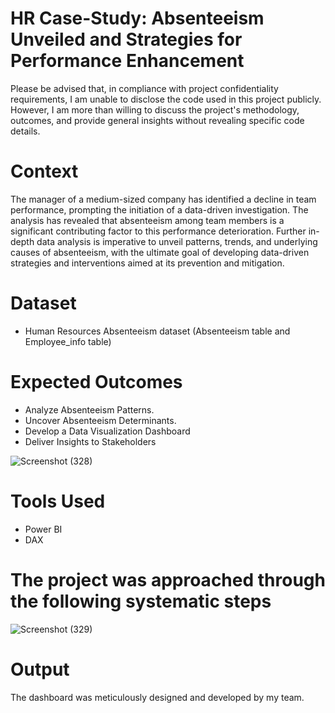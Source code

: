 # HR Case-Study: Absenteeism Unveiled and Strategies for Performance Enhancement
Please be advised that, in compliance with project confidentiality requirements, I am unable to disclose the code used in this project publicly. However, I am more than willing to discuss the project's methodology, outcomes, and provide general insights without revealing specific code details.

# Context
The manager of a medium-sized company has identified a decline in team performance, prompting the initiation of a data-driven investigation. The analysis has revealed that absenteeism among team members is a significant contributing factor to this performance deterioration. Further in-depth data analysis is imperative to unveil patterns, trends, and underlying causes of absenteeism, with the ultimate goal of developing data-driven strategies and interventions aimed at its prevention and mitigation.

# Dataset
- Human Resources Absenteeism dataset (Absenteeism table and Employee_info table)

# Expected Outcomes
- Analyze Absenteeism Patterns.
- Uncover Absenteeism Determinants.
- Develop a Data Visualization Dashboard
- Deliver Insights to Stakeholders
  
![Screenshot (328)](https://github.com/Nthabi-06/HR-Absenteeism-Case-Study/assets/128138564/096811df-63dd-4107-b8e5-7bf459ba1024)

# Tools Used
- Power BI
- DAX

# The project was approached through the following systematic steps 
![Screenshot (329)](https://github.com/Nthabi-06/HR-Absenteeism-Case-Study/assets/128138564/36862df4-90f8-4d7a-9c55-6ed59517f0d7)

# Output
The dashboard was meticulously designed and developed by my team.




